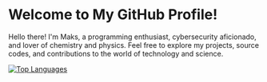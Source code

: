 # Welcome to My GitHub Profile!

Hello there! I'm Maks, a programming enthusiast, cybersecurity aficionado, and lover of chemistry and physics. Feel free to explore my projects, source codes, and contributions to the world of technology and science.

[![Top Languages](https://github-readme-stats.vercel.app/api/top-langs/?username=kokosnotfound&layout=compact&theme=vision-friendly-dark)](https://github.com/kokosnotfound/kokosnotfound)
